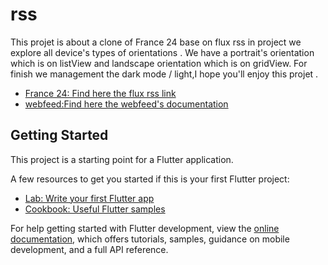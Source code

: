 # rss

This projet is about a  clone of France 24 base on flux rss in project we explore all device's types of orientations . We have a portrait's orientation which is on listView and landscape orientation which is on gridView. For finish we management the dark mode / light,I hope you'll enjoy this projet .
- [France 24: Find here the flux rss link](https://www.france24.com/fr/afrique/rss)
- [webfeed:Find here the webfeed's documentation]( https://pub.dev/packages/webfeed/install)

## Getting Started

This project is a starting point for a Flutter application.

A few resources to get you started if this is your first Flutter project:

- [Lab: Write your first Flutter app](https://docs.flutter.dev/get-started/codelab)
- [Cookbook: Useful Flutter samples](https://docs.flutter.dev/cookbook)

For help getting started with Flutter development, view the
[online documentation](https://docs.flutter.dev/), which offers tutorials,
samples, guidance on mobile development, and a full API reference.

